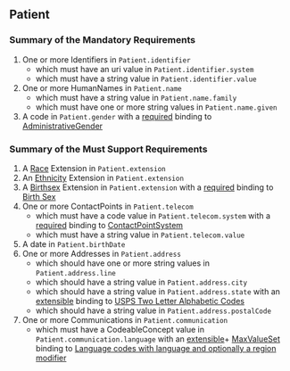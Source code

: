 ## Patient

### Summary of the Mandatory Requirements
1. One or more  Identifiers  in `Patient.identifier`
   - which must have an  uri value  in `Patient.identifier.system`
   - which must have a  string value  in `Patient.identifier.value`
1. One or more  HumanNames  in `Patient.name`
   - which must have a  string value  in `Patient.name.family`
   - which must have one or more  string values  in `Patient.name.given`
1.  A  code  in `Patient.gender`
with a [required](http://hl7.org/fhir/R4/terminologies.html#required)
 binding to [AdministrativeGender](http://hl7.org/fhir/ValueSet/administrative-gender)

### Summary of the Must Support Requirements
1.  A 
[Race]([&#39;http://hl7.org/fhir/us/core/StructureDefinition/us-core-race&#39;]) Extension  in `Patient.extension`
1.  An 
[Ethnicity]([&#39;http://hl7.org/fhir/us/core/StructureDefinition/us-core-ethnicity&#39;]) Extension  in `Patient.extension`
1.  A 
[Birthsex]([&#39;http://hl7.org/fhir/us/core/StructureDefinition/us-core-birthsex&#39;]) Extension  in `Patient.extension`
with a [required](http://hl7.org/fhir/R4/terminologies.html#required)
 binding to [Birth Sex](http://hl7.org/fhir/us/core/ValueSet/birthsex)
1. One or more  ContactPoints  in `Patient.telecom`
   - which must have a  code value  in `Patient.telecom.system`
with a [required](http://hl7.org/fhir/R4/terminologies.html#required)
 binding to [ContactPointSystem](http://hl7.org/fhir/ValueSet/contact-point-system)
   - which must have a  string value  in `Patient.telecom.value`
1.  A  date  in `Patient.birthDate`
1. One or more  Addresses  in `Patient.address`
   - which should have one or more  string values  in `Patient.address.line`
   - which should have a  string value  in `Patient.address.city`
   - which should have a  string value  in `Patient.address.state`
with an [extensible](http://hl7.org/fhir/R4/terminologies.html#extensible)
 binding to [USPS Two Letter Alphabetic Codes](http://hl7.org/fhir/us/core/ValueSet/us-core-usps-state)
   - which should have a  string value  in `Patient.address.postalCode`
1. One or more  Communications  in `Patient.communication`
   - which must have a  CodeableConcept value  in `Patient.communication.language`
with an [extensible](http://hl7.org/fhir/R4/terminologies.html#extensible)\+ [MaxValueSet](general-guidance.html#max-binding)
 binding to [Language codes with language and optionally a region modifier](http://hl7.org/fhir/us/core/ValueSet/simple-language)